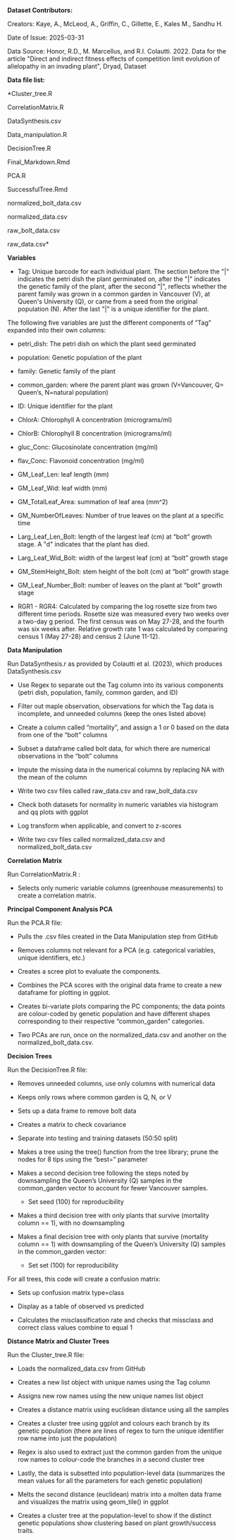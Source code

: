 **Dataset Contributors:**

Creators: Kaye, A., McLeod, A., Griffin, C., Gillette, E., Kales M., Sandhu H.

Date of Issue: 2025-03-31

Data Source: Honor, R.D., M. Marcellus, and R.I. Colautti. 2022. Data for the article "Direct and indirect fitness effects of competition limit evolution of allelopathy in an invading plant", Dryad, Dataset

**Data file list:**

*Cluster_tree.R

CorrelationMatrix.R

DataSynthesis.csv

Data_manipulation.R

DecisionTree.R

Final_Markdown.Rmd

PCA.R

SuccessfulTree.Rmd

normalized_bolt_data.csv

normalized_data.csv

raw_bolt_data.csv

raw_data.csv*

**Variables**

- Tag: Unique barcode for each individual plant. The section before the "|" indicates the petri dish the plant germinated on, after the "|" indicates the genetic family of the plant, after the second "|", reflects whether the parent family was grown in a common garden in Vancouver (V), at Queen's University (Q), or came from a seed from the original population (N). After the last "|" is a unique identifier for the plant.

The following five variables are just the different components of “Tag” expanded into their own columns: 

  - petri_dish: The petri dish on which the plant seed germinated

  - population: Genetic population of the plant

  - family: Genetic family of the plant

  - common_garden: where the parent plant was grown (V=Vancouver, Q= Queen’s, N=natural population)

  - ID: Unique identifier for the plant

- ChlorA: Chlorophyll A concentration (micrograms/ml)

- ChlorB: Chlorophyll B concentration (micrograms/ml)

- gluc_Conc: Glucosinolate concentration (mg/ml)

- flav_Conc: Flavonoid concentration (mg/ml)

- GM_Leaf_Len: leaf length (mm)

- GM_Leaf_Wid: leaf width (mm)

- GM_TotalLeaf_Area: summation of leaf area (mm^2)

- GM_NumberOfLeaves: Number of true leaves on the plant at a specific time

- Larg_Leaf_Len_Bolt: length of the largest leaf (cm) at “bolt” growth stage. A "d" indicates that the plant has died.

- Larg_Leaf_Wid_Bolt: width of the largest leaf (cm) at “bolt” growth stage

- GM_StemHeight_Bolt: stem height of the bolt (cm) at “bolt” growth stage

- GM_Leaf_Number_Bolt: number of leaves on the plant at “bolt” growth stage

- RGR1 - RGR4: Calculated by comparing the log rosette size from two different time periods. Rosette size was measured every two weeks over a two-day g period. The first census was on May 27-28, and the fourth was six weeks after. Relative growth rate 1 was calculated by comparing census 1 (May 27-28) and census 2 (June 11-12). 

**Data Manipulation**

Run DataSynthesis.r as provided by Colautti et al. (2023), which produces DataSynthesis.csv

- Use Regex to separate out the Tag column into its various components (petri dish, population, family, common garden, and ID)

- Filter out maple observation, observations for which the Tag data is incomplete, and unneeded columns (keep the ones listed above)

- Create a column called “mortality”, and assign a 1 or 0 based on the data from one of the “bolt” columns

- Subset a dataframe called bolt data, for which there are numerical observations in the “bolt” columns

- Impute the missing data in the numerical columns by replacing NA with the mean of the column

- Write two csv files called raw_data.csv and raw_bolt_data.csv

- Check both datasets for normality in numeric variables via histogram and qq plots with ggplot

- Log transform when applicable, and convert to z-scores

- Write two csv files called normalized_data.csv and normalized_bolt_data.csv

**Correlation Matrix**

Run CorrelationMatrix.R :

- Selects only numeric variable columns (greenhouse measurements) to create a correlation matrix.

**Principal Component Analysis PCA**

Run the PCA.R file:

- Pulls the .csv files created in the Data Manipulation step from GitHub 

- Removes columns not relevant for a PCA (e.g. categorical variables, unique identifiers, etc.) 

- Creates a scree plot to evaluate the components. 

- Combines the PCA scores with the original data frame to create a new dataframe for plotting in ggplot. 

- Creates bi-variate plots comparing the PC components; the data points are colour-coded by genetic population and have different shapes corresponding to their respective “common_garden” categories. 

- Two PCAs are run, once on the normalized_data.csv and another on the normalized_bolt_data.csv. 

**Decision Trees**

Run the DecisionTree.R file: 

- Removes unneeded columns, use only columns with numerical data

- Keeps only rows where common garden is Q, N, or V

- Sets up a data frame to remove bolt data

- Creates a matrix to check covariance

- Separate into testing and training datasets (50:50 split)

- Makes a tree using the tree() function from the tree library; prune the nodes for 8 tips using the “best=” parameter
  
- Makes a second decision tree following the steps noted by downsampling the Queen’s University (Q) samples in the common_garden vector to account for fewer Vancouver samples. 

  - Set seed (100) for reproducibility

- Makes a third  decision tree with only plants that survive (mortality column == 1), with no downsampling

- Makes a final decision tree with only plants that survive (mortality column == 1) with downsampling of the Queen’s University (Q) samples in the  common_garden vector:

  - Set set (100) for reproducibility

For all trees, this code will create a confusion matrix: 

  - Sets up confusion matrix type=class

  - Display as a table of observed vs predicted

  - Calculates the misclassification rate and checks that missclass and correct class values combine to equal 1

**Distance Matrix and Cluster Trees**

Run the Cluster_tree.R file:

- Loads the normalized_data.csv from GitHub 

- Creates a new list object with unique names using the Tag column 

- Assigns new row names using the new unique names list object 

- Creates a distance matrix using euclidean distance using all the samples 

- Creates a cluster tree using ggplot and colours each branch by its genetic population (there are lines of regex to turn the unique identifier row name into just the population) 

- Regex is also used to extract just the common garden from the unique row names to colour-code the branches in a second cluster tree

- Lastly, the data is subsetted into population-level data (summarizes the mean values for all the parameters for each genetic population) 

- Melts the second distance (euclidean) matrix into a molten data frame and visualizes the matrix using geom_tile() in ggplot

- Creates a cluster tree at the population-level to show if the distinct genetic populations show clustering based on plant growth/success traits. 
